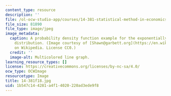 ```yaml
---
content_type: resource
description: ''
file: /ol-ocw-studio-app/courses/14-381-statistical-method-in-economics-fall-2018/1b547c144281a4f14020220ad3ede9f8_14-381f18.jpg
file_size: 81890
file_type: image/jpeg
image_metadata:
  caption: A probability density function example for the exponentially modified gaussian
    distribution. (Image courtesy of [Shawn@garbett.org](https://en.wikipedia.org/wiki/File:EMG_Distribution_PDF.png)
    on Wikipedia. License CC0.)
  credit: ''
  image-alt: Multicolored line graph.
learning_resource_types: []
license: https://creativecommons.org/licenses/by-nc-sa/4.0/
ocw_type: OCWImage
resourcetype: Image
title: 14-381f18.jpg
uid: 1b547c14-4281-a4f1-4020-220ad3ede9f8
---
```

